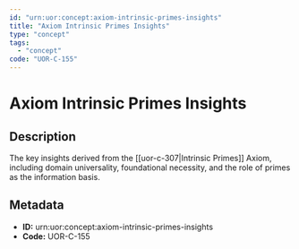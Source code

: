 ```yaml
---
id: "urn:uor:concept:axiom-intrinsic-primes-insights"
title: "Axiom Intrinsic Primes Insights"
type: "concept"
tags:
  - "concept"
code: "UOR-C-155"
---
```


# Axiom Intrinsic Primes Insights

## Description

The key insights derived from the [[uor-c-307|Intrinsic Primes]] Axiom, including domain universality, foundational necessity, and the role of primes as the information basis.

## Metadata

- **ID:** urn:uor:concept:axiom-intrinsic-primes-insights
- **Code:** UOR-C-155

